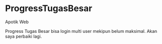 # ProgressTugasBesar
Apotik Web

Progress Tugas Besar bisa login multi user mekipun belum maksimal.
Akan saya perbaiki lagi.
